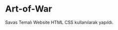 # Art-of-War

<p>Savas Temalı Website HTML CSS kullanılarak yapıldı.
</p>

<img src="live.gif" alt="">